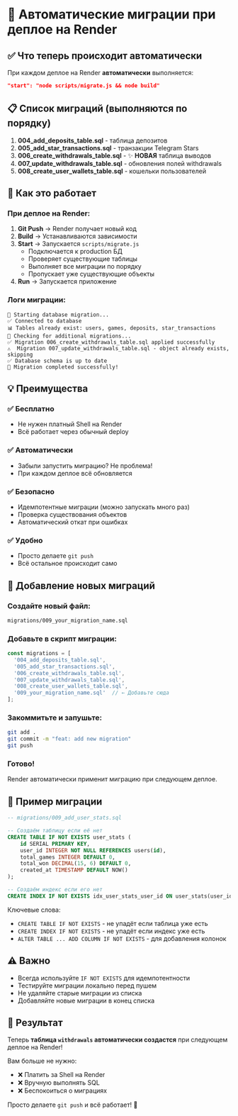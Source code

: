 # 🚀 Автоматические миграции при деплое на Render

## ✅ Что теперь происходит автоматически

При каждом деплое на Render **автоматически** выполняется:

```json
"start": "node scripts/migrate.js && node build"
```

## 📋 Список миграций (выполняются по порядку)

1. **004_add_deposits_table.sql** - таблица депозитов
2. **005_add_star_transactions.sql** - транзакции Telegram Stars
3. **006_create_withdrawals_table.sql** - ✨ **НОВАЯ** таблица выводов
4. **007_update_withdrawals_table.sql** - обновления полей withdrawals
5. **008_create_user_wallets_table.sql** - кошельки пользователей

## 🔄 Как это работает

### При деплое на Render:

1. **Git Push** → Render получает новый код
2. **Build** → Устанавливаются зависимости
3. **Start** → Запускается `scripts/migrate.js`
   - Подключается к production БД
   - Проверяет существующие таблицы
   - Выполняет все миграции по порядку
   - Пропускает уже существующие объекты
4. **Run** → Запускается приложение

### Логи миграции:

```
🚀 Starting database migration...
✅ Connected to database
📊 Tables already exist: users, games, deposits, star_transactions
📝 Checking for additional migrations...
✅ Migration 006_create_withdrawals_table.sql applied successfully
⚠️  Migration 007_update_withdrawals_table.sql - object already exists, skipping
✅ Database schema is up to date
🎉 Migration completed successfully!
```

## 💡 Преимущества

### ✅ Бесплатно
- Не нужен платный Shell на Render
- Всё работает через обычный deploy

### ✅ Автоматически
- Забыли запустить миграцию? Не проблема!
- При каждом деплое всё обновляется

### ✅ Безопасно
- Идемпотентные миграции (можно запускать много раз)
- Проверка существования объектов
- Автоматический откат при ошибках

### ✅ Удобно
- Просто делаете `git push`
- Всё остальное происходит само

## 🔧 Добавление новых миграций

### Создайте новый файл:

```bash
migrations/009_your_migration_name.sql
```

### Добавьте в скрипт миграции:

```javascript
const migrations = [
  '004_add_deposits_table.sql',
  '005_add_star_transactions.sql',
  '006_create_withdrawals_table.sql',
  '007_update_withdrawals_table.sql',
  '008_create_user_wallets_table.sql',
  '009_your_migration_name.sql'  // ← Добавьте сюда
];
```

### Закоммитьте и запушьте:

```bash
git add .
git commit -m "feat: add new migration"
git push
```

### Готово! 
Render автоматически применит миграцию при следующем деплое.

## 📝 Пример миграции

```sql
-- migrations/009_add_user_stats.sql

-- Создаём таблицу если её нет
CREATE TABLE IF NOT EXISTS user_stats (
    id SERIAL PRIMARY KEY,
    user_id INTEGER NOT NULL REFERENCES users(id),
    total_games INTEGER DEFAULT 0,
    total_won DECIMAL(15, 6) DEFAULT 0,
    created_at TIMESTAMP DEFAULT NOW()
);

-- Создаём индекс если его нет
CREATE INDEX IF NOT EXISTS idx_user_stats_user_id ON user_stats(user_id);
```

Ключевые слова:
- `CREATE TABLE IF NOT EXISTS` - не упадёт если таблица уже есть
- `CREATE INDEX IF NOT EXISTS` - не упадёт если индекс уже есть
- `ALTER TABLE ... ADD COLUMN IF NOT EXISTS` - для добавления колонок

## ⚠️ Важно

- Всегда используйте `IF NOT EXISTS` для идемпотентности
- Тестируйте миграции локально перед пушем
- Не удаляйте старые миграции из списка
- Добавляйте новые миграции в конец списка

## 🎉 Результат

Теперь **таблица `withdrawals` автоматически создастся** при следующем деплое на Render!

Вам больше не нужно:
- ❌ Платить за Shell на Render
- ❌ Вручную выполнять SQL
- ❌ Беспокоиться о миграциях

Просто делаете `git push` и всё работает! 🚀
